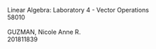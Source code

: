 Linear Algebra: Laboratory 4 - Vector Operations
<br>58010
<br>
<br>
GUZMAN, Nicole Anne R.
<br>201811839
